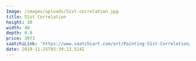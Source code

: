 ```yaml
---
Image: /images/uploads/51st-correlation.jpg
title: 51st Correlation
height: 30
width: 40
depth: 0.8
price: 3973
saatchiLink: 'https://www.saatchiart.com/art/Painting-51st-Correlation/189576/4441066/view'
date: 2019-11-25T03:39:13.514Z
---
```


